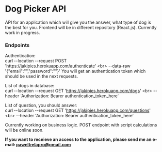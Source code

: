 # Dog Picker API

API for an application which will give you the answer, what type of dog is the best for you. Frontend will be in different repository (React.js). Currently work in progress.

### Endpoints
Authentication:<br>
curl --location --request POST 'https://jakipies.herokuapp.com/authenticate' \<br>
--data-raw '{"email":"","password":""}'
You will get an authentication token which should be used in the next requests.

List of dogs in database:<br>
curl --location --request GET 'https://jakipies.herokuapp.com/dogs' \<br>
--header 'Authorization: Bearer authentication_token_here'

List of question, you should answer:<br>
curl --location --request GET 'https://jakipies.herokuapp.com/questions' \<br>
--header 'Authorization: Bearer authentication_token_here'

Currently working on business logic.
POST endpoint with script calculations will be online soon.

**If you want to receieve an access to the application, please send me an e-mail: paweltrelapro@gmail.com**
